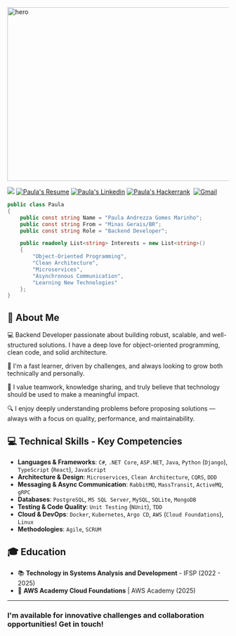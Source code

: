 <img width="1594" height="396" alt="hero" src="https://github.com/user-attachments/assets/27085447-2cbf-4f0f-a2eb-a74cab14bd38" />

![](https://komarev.com/ghpvc/?username=paulaandrezza&style=for-the-badge&label=PROFILE+VIEWS)
<a href="./cv/CV - Paula Marinho.pdf" target="_blank">
<img src="https://img.shields.io/badge/-Download%20My%20Resume%20(pt_BR)-%23333?style=for-the-badge&logo=webb&logoColor=white" target="_blank" alt="Paula's Resume"></a>
<a href="https://www.linkedin.com/in/paula-andrezza/" target="_blank"><img src="https://img.shields.io/badge/-LinkedIn-%230077B5?style=for-the-badge&logo=linkedin&logoColor=white"  alt="Paula's Linkedin" target="_blank"></a>
<a href="https://www.hackerrank.com/paulaandrezza25" target="_blank"><img src="https://img.shields.io/badge/-Hacker%20Rank-%eab676?style=for-the-badge&logo=hackerrank&logoColor=white"  alt="Paula's Hackerrank" target="_blank"></a>
<a href='https://judge.beecrowd.com/pt/profile/265381' target="_blank"><img alt='' src='https://img.shields.io/badge/beecrowd-100000?style=for-the-badge&logo=&logoColor=white&labelColor=662483&color=662483'/></a>
<a href="mailto:paulaandrezza25@gmail.com" target="_blank">
![Gmail](https://img.shields.io/badge/Gmail-D14836?style=for-the-badge&logo=gmail&logoColor=white)
</a>

```csharp
public class Paula
{
    public const string Name = "Paula Andrezza Gomes Marinho";
    public const string From = "Minas Gerais/BR";
    public const string Role = "Backend Developer";

    public readonly List<string> Interests = new List<string>()
    {
        "Object-Oriented Programming",
        "Clean Architecture",
        "Microservices",
        "Asynchronous Communication",
        "Learning New Technologies"
    };
}
```

## 🎯 About Me

💻 Backend Developer passionate about building robust, scalable, and well-structured solutions. I have a deep love for object-oriented programming, clean code, and solid architecture.

🚀 I'm a fast learner, driven by challenges, and always looking to grow both technically and personally.

🤝 I value teamwork, knowledge sharing, and truly believe that technology should be used to make a meaningful impact.

🔍 I enjoy deeply understanding problems before proposing solutions — always with a focus on quality, performance, and maintainability.

## 💻 Technical Skills - Key Competencies

- **Languages & Frameworks**: `C#`, `.NET Core`, `ASP.NET`, `Java`, `Python` (`Django`), `TypeScript` (`React`), `JavaScript`
- **Architecture & Design**: `Microservices`, `Clean Architecture`, `CQRS`, `DDD`
- **Messaging & Async Communication**: `RabbitMQ`, `MassTransit`, `ActiveMQ`, `gRPC`
- **Databases**: `PostgreSQL`, `MS SQL Server`, `MySQL`, `SQLite`, `MongoDB`
- **Testing & Code Quality**: `Unit Testing` (`NUnit`), `TDD`
- **Cloud & DevOps**: `Docker`, `Kubernetes`, `Argo CD`, `AWS` (`Cloud Foundations`), `Linux`
- **Methodologies**: `Agile`, `SCRUM`

## 🎓 Education

- 📚 **Technology in Systems Analysis and Development** - IFSP (2022 - 2025)
- 🏅 **AWS Academy Cloud Foundations** | AWS Academy (2025)

---

### **I'm available for innovative challenges and collaboration opportunities! Get in touch!**
